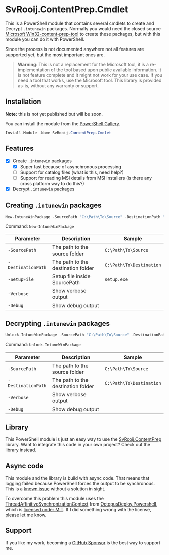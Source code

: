 # SvRooij.ContentPrep.Cmdlet

This is a PowerShell module that contains several cmdlets to create and Decrypt `.intunewin` packages.
Normally you would need the closed source [Microsoft Win32-content-prep-tool](https://github.com/microsoft/Microsoft-Win32-Content-Prep-Tool) to create these packages, but with this module you can do it with PowerShell.

Since the process is not documented anywhere not all features are supported yet, but the most important ones are.

> **Warning**: This is not a replacement for the Microsoft tool, it is a re-implementation of the tool based upon public available information. It is not feature complete and it might not work for your use case. If you need a tool that works, use the Microsoft tool. This library is provided as-is, without any warranty or support.

## Installation

**Note:** this is not yet published but will be soon.

You can install the module from the [PowerShell Gallery](https://www.powershellgallery.com/packages/SvRooij.ContentPrep.Cmdlet/).

```powershell
Install-Module -Name SvRooij.ContentPrep.Cmdlet
```

## Features

- [x] Create `.intunewin` packages
  - [x] Super fast because of asynchronous processing
  - [ ] Support for catalog files (what is this, need help?)
  - [ ] Support for reading MSI details from MSI installers (is there any cross platform way to do this?)
- [x] Decrypt `.intunewin` packages

## Creating `.intunewin` packages

```powershell
New-IntuneWinPackage -SourcePath "C:\Path\To\Source" -DestinationPath "C:\Path\To\Destination" -SetupFile "setup.exe"
```

Command: `New-IntuneWinPackage`

| Parameter | Description | Sample |
| --- | --- | --- |
| `-SourcePath` | The path to the source folder | `C:\Path\To\Source` |
| `-DestinationPath` | The path to the destination folder | `C:\Path\To\Destination` |
| `-SetupFile` | Setup file inside SourcePath | `setup.exe` |
| `-Verbose` | Show verbose output | |
| `-Debug` | Show debug output | |

## Decrypting `.intunewin` packages

```powershell
Unlock-IntuneWinPackage -SourcePath "C:\Path\To\Source" -DestinationPath "C:\Path\To\Destination"
```

Command: `Unlock-IntuneWinPackage`

| Parameter | Description | Sample |
| --- | --- | --- |
| `-SourcePath` | The path to the source folder | `C:\Path\To\Source` |
| `-DestinationPath` | The path to the destination folder | `C:\Path\To\Destination` |
| `-Verbose` | Show verbose output | |
| `-Debug` | Show debug output | |

## Library

This PowerShell module is just an easy way to use the [SvRooij.ContentPrep](https://github.com/svrooij/ContentPrep) library. Want to integrate this code in your own project? Check out the library instead.

## Async code

This module and the library is build with async code. That means that logging failed because PowerShell forces the output to be synchronous. This is a [known issue](https://github.com/PowerShell/PowerShell/issues/10452) without a solution in sight.

To overcome this problem this module uses the [ThreadAffinitiveSynchronizationContext](https://github.com/NTTLimitedRD/OctopusDeploy.Powershell/blob/7653993ffbf3ddfc7381e1196dbaa6fdf43cd982/OctopusDeploy.Powershell/ThreadAffinitiveSynchronizationContext.cs) from [OctopusDeploy.Powershell](https://github.com/NTTLimitedRD/OctopusDeploy.Powershell), which is [licensed under MIT](https://github.com/NTTLimitedRD/OctopusDeploy.Powershell/blob/master/LICENSE). If I did something wrong with the license, please let me know.

## Support

If you like my work, becoming a [GitHub Sponsor](https://github.com/sponsors/svrooij) is the best way to support me.
